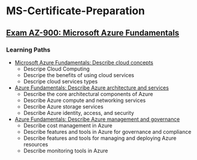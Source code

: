 # MS-Certificate-Preparation

## [Exam AZ-900: Microsoft Azure Fundamentals](https://docs.microsoft.com/en-us/certifications/azure-fundamentals/)

### Learning Paths
 
- [Microsoft Azure Fundamentals: Describe cloud concepts](https://docs.microsoft.com/en-us/learn/paths/microsoft-azure-fundamentals-describe-cloud-concepts/)
  - Descripe Cloud Computing
  - Descripe the benefits of using cloud services 
  - Descripe cloud services types
- [Azure Fundamentals: Describe Azure architecture and services](https://docs.microsoft.com/en-us/learn/paths/azure-fundamentals-describe-azure-architecture-services/)
  - Describe the core architectural components of Azure
  - Describe Azure compute and networking services
  - Describe Azure storage services
  - Describe Azure identity, access, and security
- [Azure Fundamentals: Describe Azure management and governance](https://docs.microsoft.com/en-us/learn/paths/describe-azure-management-governance/)
  - Describe cost management in Azure
  - Describe features and tools in Azure for governance and compliance
  - Describe features and tools for managing and deploying Azure resources
  - Describe monitoring tools in Azure
